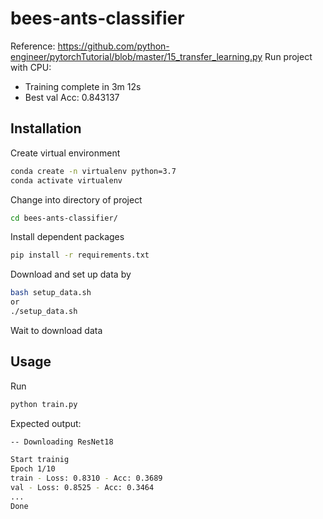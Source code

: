 ﻿# bees-ants-classifier

Reference: https://github.com/python-engineer/pytorchTutorial/blob/master/15_transfer_learning.py
Run project with CPU:
- Training complete in 3m 12s
- Best val Acc: 0.843137

## Installation
Create virtual environment
```bash
conda create -n virtualenv python=3.7
conda activate virtualenv
```
Change into directory of project
```bash
cd bees-ants-classifier/
```
Install dependent packages
```bash
pip install -r requirements.txt
```

Download and set up data by
```bash
bash setup_data.sh
or
./setup_data.sh
```

Wait to download data

## Usage
Run
```bash
python train.py
```

Expected output:
```bash
-- Downloading ResNet18

Start trainig
Epoch 1/10
train - Loss: 0.8310 - Acc: 0.3689
val - Loss: 0.8525 - Acc: 0.3464
...
Done
```

